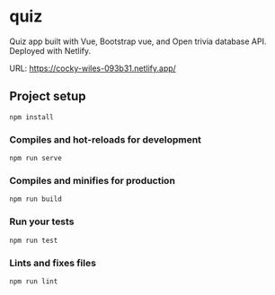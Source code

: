 # quiz

Quiz app built with Vue, Bootstrap vue, and Open trivia database API. Deployed with Netlify.

URL: https://cocky-wiles-093b31.netlify.app/




## Project setup
```
npm install
```
### Compiles and hot-reloads for development
```
npm run serve
```
### Compiles and minifies for production
```
npm run build
```
### Run your tests
```
npm run test
```
### Lints and fixes files
```
npm run lint
```
